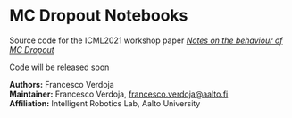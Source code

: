 # MC Dropout Notebooks
Source code for the ICML2021 workshop paper *[Notes on the behaviour of MC Dropout](https://arxiv.org/abs/2008.02627)*


Code will be released soon


**Authors:** Francesco Verdoja\
**Maintainer:** Francesco Verdoja, francesco.verdoja@aalto.fi\
**Affiliation:** Intelligent Robotics Lab, Aalto University
